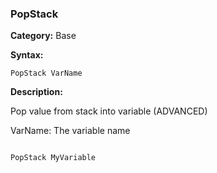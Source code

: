 ### PopStack

**Category:**
Base

**Syntax:**

```scorpionengine
PopStack VarName
```

**Description:**

Pop value from stack into variable (ADVANCED)

VarName: The variable name

```scorpionengine

PopStack MyVariable

```
